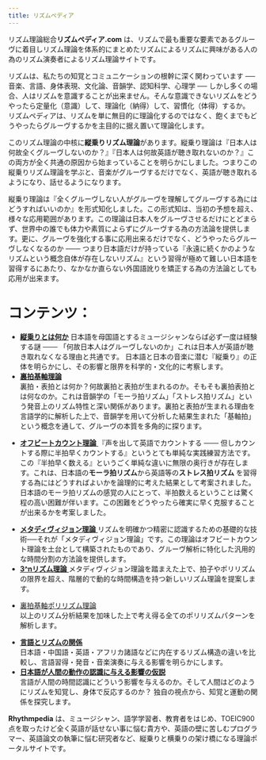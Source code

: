 ```yaml
---
title: リズムペディア
---
```

リズム理論総合**リズムペディア.com** は、リズムで最も重要な要素であるグルーヴに着目しリズム理論を体系的にまとめたリズムによるリズムに興味がある人の為のリズム演奏者によるリズム理論サイトです。

 リズムは、私たちの知覚とコミュニケーションの根幹に深く関わっています ── 音楽、言語、身体表現、文化論、音韻学、認知科学、心理学 ── しかし多くの場合、人はリズムを意識することが出来ません。そんな意識できないリズムをどうやったら定量化（意識）して、理論化（納得）して、習慣化（体得）するか。 リズムペディアは、リズムを単に無目的に理論化するのではなく、飽くまでもどうやったらグルーヴするかを主目的に据え置いて理論化します。

このリズム理論の中核に**縦乗りリズム理論**があります。縦乗り理論は『日本人は何故全くグルーヴしないのか？』『日本人は何故英語が聴き取れないのか？』この両方が全く共通の原因から始まっていることを明らかにしました。つまりこの縦乗りリズム理論を学ぶと、音楽がグルーヴするだけでなく、英語が聴き取れるようになり、話せるようになります。

縦乗り理論は『全くグルーヴしない人がグルーヴを理解してグルーヴする為にはどうすればいいのか』を形式知化しました。この形式知は、当初の予想を超え、様々な応用範囲があります。この理論は日本人をグルーヴさせるだけにとどまらず、世界中の誰でも体力や素質によらずにグルーヴする為の方法論を提供します。更に、グルーヴを強化する事に応用出来るだけでなく、どうやったらグルーヴしなくなるのか ─── つまり日本語だけが持っている『永遠に続くかのようなリズムという概念自体が存在しないリズム』という習得が極めて難しい日本語を習得するにあたり、なかなか直らない外国語訛りを矯正する為の方法論としても応用が出来ます。

# コンテンツ：

- [**縦乗りとは何か**](tatenori-theory/index.md)
    日本語を母国語とするミュージシャンならば必ず一度は経験する謎 ─── 「何故日本人はグルーヴしないのか」これは日本人が英語が聴き取れなくなる理由と共通です。 日本語と日本の音楽に潜む『縦乗り』の正体を明らかにし、その影響と限界を科学的・文化的に考察します。
- **[裏拍基軸理論](offbeat-oriented-rhythm-theory/index.md)**  
    裏拍・表拍とは何か？何故裏拍と表拍が生まれるのか。そもそも裏拍表拍とは何なのか。これは音韻学の「モーラ拍リズム」「ストレス拍リズム」という発音上のリズム特性と深い関係があります。裏拍と表拍が生まれる理由を言語学的に解析した上で、音韻学を用いて分析した結果生まれた「基軸拍」という概念を通して、グルーヴの本質を多角的に探ります。
* [**オフビートカウント理論** ](offbeat-count-theory/index.md)
    『声を出して英語でカウントする ─── 但しカウントする際に半拍早くカウントする』というとても単純な実践練習方法です。この『半拍早く数える』というごく単純な違いに無限の奥行きが存在します。これは、日本語の**モーラ拍リズム**から英語等の**ストレス拍リズム** を習得する為にはどうすればよいかを論理的に考えた結果として考案されました。日本語のモーラ拍リズムの感覚の人にとって、半拍数えるということは驚く程の高い困難が伴います。この困難をどうやったら確実に早く克服することが出来るかを考案しました。
- [**メタディヴィジョン理論** ](metadivision-theory/index.md)
    リズムを明確かつ精密に認識するための基礎的な技術──それが「メタディヴィジョン理論」です。この理論はオフビートカウント理論を土台として構築されたものであり、グルーヴ解析に特化した汎用的な時間分割の方法論を提供します。
- [**3^nリズム理論** ](three-n-rhythm-theory/index.md)
    メタディヴィジョン理論を踏まえた上で、拍子やポリリズムの限界を超え、階層的で動的な時間構造を持つ新しいリズム理論を提案します。
* [裏拍基軸ポリリズム理論](offbeat-oriented-polyrhythm-theory/index.md)  
    以上のリズム分析結果を加味した上で考え得る全てのポリリズムパターンを解析します。
- [**言語とリズムの関係**](practical-analysys/index.md)  
    日本語・中国語・英語・アフリカ諸語などに内在するリズム構造の違いを比較し、言語習得・発音・音楽演奏に与える影響を明らかにします。
- [**日本語が人間の動作の認識に与える影響の仮説**](japanese-phonetic-hypothesys/index.md)  
  言語が人間の時間認識にどういう影響を与えるのか。そして人間はどのようにリズムを知覚し、身体で反応するのか？ 独自の視点から、知覚と運動の関係を探究します。
<!--
- **リズム解析データベース**  
  MIDI・音声・映像を用いた実験的リズム解析の記録を公開。
  論文、ツール、可視化例などを収録した実践的データアーカイブです。
-->

**Rhythmpedia** は、ミュージシャン、語学学習者、教育者をはじめ、TOEIC900点を取ったけど全く英語が話せない事に悩む貴方や、英語の壁に苦しむプログラマー、英語論文の執筆に悩む研究者など、縦乗りと横乗りの架け橋になる理論ポータルサイトです。
